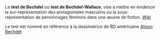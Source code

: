 Le **test de Bechdel** ou **test de Bechdel-Wallace**, vise à mettre en évidence la sur-représentation des protagonistes masculins ou la sous-représentation de personnages féminins dans une œuvre de fiction. [Wiki](https://fr.wikipedia.org/wiki/Test_de_Bechdel)

Le test est nommé en référence à la dessinatrice de BD américaine [Alison Bechdel](https://fr.wikipedia.org/wiki/Alison_Bechdel "Alison Bechdel").


